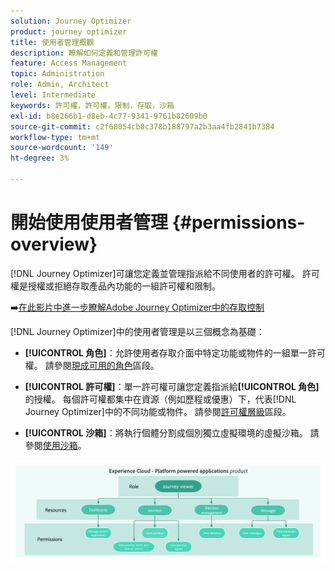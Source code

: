 ```yaml
---
solution: Journey Optimizer
product: journey optimizer
title: 使用者管理概觀
description: 瞭解如何定義和管理許可權
feature: Access Management
topic: Administration
role: Admin, Architect
level: Intermediate
keywords: 許可權，許可權，限制，存取，沙箱
exl-id: b8e266b1-d8eb-4c77-9341-9761b82609b0
source-git-commit: c2f68054cb0c378b188797a2b3aa4fb2841b7384
workflow-type: tm+mt
source-wordcount: '149'
ht-degree: 3%

---
```


# 開始使用使用者管理 {#permissions-overview}

[!DNL Journey Optimizer]可讓您定義並管理指派給不同使用者的許可權。 許可權是授權或拒絕存取產品內功能的一組許可權和限制。

➡️[在此影片中進一步瞭解Adobe Journey Optimizer中的存取控制](#video)

[!DNL Journey Optimizer]中的使用者管理是以三個概念為基礎：

* **[!UICONTROL 角色]**：允許使用者存取介面中特定功能或物件的一組單一許可權。 請參閱[現成可用的角色](ootb-product-profiles.md)區段。

* **[!UICONTROL 許可權]**：單一許可權可讓您定義指派給&#x200B;**[!UICONTROL 角色]**&#x200B;的授權。 每個許可權都集中在資源（例如歷程或優惠）下，代表[!DNL Journey Optimizer]中的不同功能或物件。 請參閱[許可權層級](high-low-permissions.md)區段。

* **[!UICONTROL 沙箱]**：將執行個體分割成個別獨立虛擬環境的虛擬沙箱。 請參閱[使用沙箱](sandboxes.md)。

![](assets/do-not-localize/permissions_2.png)

<!--
## How-to video{#video}

Learn more about access control system and custom proles in Adobe Journey Optimizer. Learn how to manage roles and permissions and how to add and manage users.

>[!VIDEO](https://video.tv.adobe.com/v/333998?quality=12)
-->